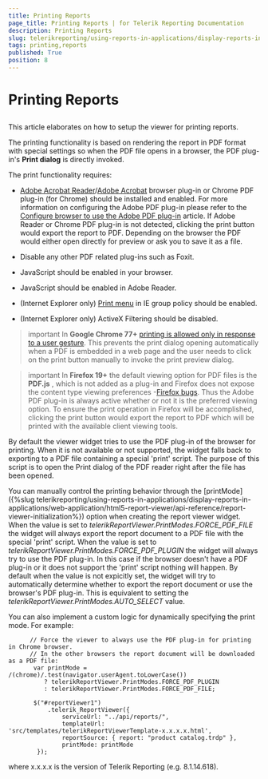 ```yaml
---
title: Printing Reports
page_title: Printing Reports | for Telerik Reporting Documentation
description: Printing Reports
slug: telerikreporting/using-reports-in-applications/display-reports-in-applications/web-application/html5-report-viewer/printing-reports
tags: printing,reports
published: True
position: 8
---
```


# Printing Reports



## 

This article elaborates on how to setup the viewer for printing reports.
        

The printing functionality is based on rendering the report in PDF format with special settings so when
          the PDF file opens in a browser, the PDF plug-in's __Print dialog__ is directly invoked.
        

The print functionality requires:

* [Adobe Acrobat Reader](http://get.adobe.com/reader)/[Adobe Acrobat](http://acrobat.adobe.com)
              browser plug-in or Chrome PDF plug-in (for Chrome) should be installed and enabled.
              For more information on configuring the Adobe PDF plug-in please refer to the
              [Configure browser to use the Adobe PDF plug-in](http://helpx.adobe.com/acrobat/kb/pdf-browser-plugin-configuration.html) article.
              If Adobe Reader or Chrome PDF plug-in is not detected, clicking the print button would export the report to PDF.
              Depending on the browser the PDF would either open directly for preview or ask you to save it as a file.
            

* Disable any other PDF related plug-ins such as Foxit.

* JavaScript should be enabled in your browser.

* JavaScript should be enabled in Adobe Reader.

* (Internet Explorer only) [Print menu](http://maximumpcguides.com/windows-7/disable-the-print-menu-in-internet-explorer/)
              in IE group policy should be enabled.
            

* (Internet Explorer only) ActiveX Filtering should be disabled.

>important In __Google Chrome 77+__ [printing is allowed only in response to a user gesture](https://pdfium.googlesource.com/pdfium.git/+/2021804f1b414c97667c03d7ab19daf66f6a19ef).
            This prevents the print dialog opening automatically when a PDF is embedded in a web page
            and the user needs to click on the print button manually to invoke the print preview dialog.
>


>important In __Firefox 19+__ the default viewing option for PDF files is the __PDF.js__ ,
            which is not added as a plug-in and Firefox does not expose the content type viewing preferences -[Firefox bugs](https://bugzilla.mozilla.org/show_bug.cgi?id=840439).
            Thus the Adobe PDF plug-in is always active whether or not it is the preferred viewing option.
            To ensure the print operation in Firefox will be accomplished, clicking the print button would
            export the report to PDF which will be printed with the available client viewing tools.
>


By default the viewer widget tries to use the PDF plug-in of the browser for printing. When it is not available
          or not supported, the widget falls back to exporting to a PDF file containing a special 'print'
          script. The purpose of this script is to open the Print dialog of the PDF reader right after the file has been opened.
        

You can manually control the printing behavior through the
          [printMode]({%slug telerikreporting/using-reports-in-applications/display-reports-in-applications/web-application/html5-report-viewer/api-reference/report-viewer-initialization%})
          option when creating the report viewer widget. When the value is set to
          *telerikReportViewer.PrintModes.FORCE_PDF_FILE* the widget
          will always export the report document to a PDF file with the special 'print'
          script. When the value is set to *telerikReportViewer.PrintModes.FORCE_PDF_PLUGIN*
          the widget will always try to use the PDF plug-in. In this case if the browser doesn't have a PDF plug-in or
          it does not support the 'print' script nothing will happen. By default when the value is not expicitly set,
          the widget will try to automatically determine whether to export the report document or use the browser's
          PDF plug-in. This is equivalent to setting the *telerikReportViewer.PrintModes.AUTO_SELECT*
          value.
        

You can also implement a custom logic for dynamically specifying the print mode. For example:

	
          // Force the viewer to always use the PDF plug-in for printing in Chrome browser.
          // In the other browsers the report document will be downloaded as a PDF file:
           var printMode = /(chrome)/.test(navigator.userAgent.toLowerCase()) 
              ? telerikReportViewer.PrintModes.FORCE_PDF_PLUGIN 
              : telerikReportViewer.PrintModes.FORCE_PDF_FILE;

           $("#reportViewer1")
               .telerik_ReportViewer({
                   serviceUrl: "../api/reports/",
                   templateUrl: 'src/templates/telerikReportViewerTemplate-x.x.x.x.html',
                   reportSource: { report: "product catalog.trdp" },
                   printMode: printMode
            });
          



where x.x.x.x is the version of Telerik Reporting (e.g. 8.1.14.618).
